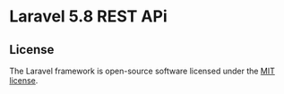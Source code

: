 # Laravel 5.8 REST APi
## License

The Laravel framework is open-source software licensed under the [MIT license](https://opensource.org/licenses/MIT).

